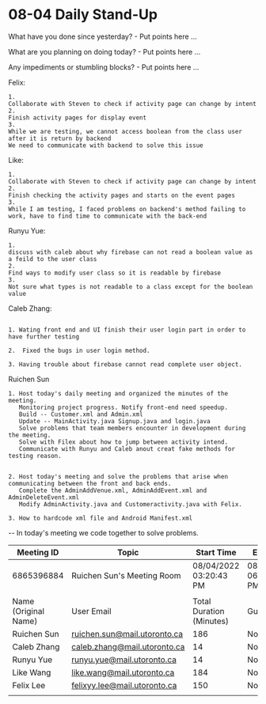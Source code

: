 # 08-04 Daily Stand-Up

What have you done since yesterday? - Put points here ...

What are you planning on doing today? - Put points here ...

Any impediments or stumbling blocks? - Put points here ...

Felix:
```
1. 
Collaborate with Steven to check if activity page can change by intent
2. 
Finish activity pages for display event
3. 
While we are testing, we cannot access boolean from the class user after it is return by backend
We need to communicate with backend to solve this issue
```
Like:
```
1. 
Collaborate with Steven to check if activity page can change by intent
2. 
Finish checking the activity pages and starts on the event pages
3. 
While I am testing, I faced problems on backend's method failing to work, have to find time to communicate with the back-end
```

Runyu Yue:
```
1. 
discuss with caleb about why firebase can not read a boolean value as a feild to the user class
2. 
Find ways to modify user class so it is readable by firebase
3. 
Not sure what types is not readable to a class except for the boolean value
```

Caleb Zhang:
```

1. Wating front end and UI finish their user login part in order to have further testing

2.  Fixed the bugs in user login method.

3. Having trouble about firebase cannot read complete user object.
```

Ruichen Sun

    1. Host today's daily meeting and organized the minutes of the meeting. 
       Monitoring project progress. Notify front-end need speedup.
       Build -- Customer.xml and Admin.xml
       Update -- MainActivity.java Signup.java and login.java
       Solve problems that team members encounter in development during the meeting.
       Solve with Filex about how to jump between activity intend.
       Communicate with Runyu and Caleb anout creat fake methods for testing reason.


    2. Host today's meeting and solve the problems that arise when communicating between the front and back ends. 
       Complete the AdminAddVenue.xml, AdminAddEvent.xml and AdminDeleteEvent.xml
       Modify AdminActivity.java and Customeractivity.java with Felix.

    3. How to hardcode xml file and Android Manifest.xml
    
--
In today's meeting we code together to solve problems.

| Meeting ID           | Topic                        | Start Time               | End Time               |
|----------------------|------------------------------|--------------------------|------------------------|
| 6865396884           | Ruichen Sun's Meeting Room   | 08/04/2022 03:20:43 PM   | 08/04/2022 06:27:02 PM |
|                      |                              |                          |                        |
| Name (Original Name) | User Email                   | Total Duration (Minutes) | Guest                  |
| Ruichen Sun          | ruichen.sun@mail.utoronto.ca | 186                      | No                     |
| Caleb Zhang          | caleb.zhang@mail.utoronto.ca | 14                       | No                     |
| Runyu Yue            | runyu.yue@mail.utoronto.ca   | 14                       | No                     |
| Like Wang            | like.wang@mail.utoronto.ca   | 184                      | No                     |
| Felix Lee            | felixyy.lee@mail.utoronto.ca | 150                      | No                     |
|                      |                              |                          |                        |


